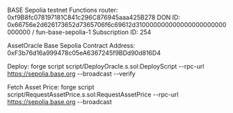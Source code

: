 BASE Sepolia testnet
Functions router: 0xf9B8fc078197181C841c296C876945aaa425B278
DON ID: 0x66756e2d626173652d7365706f6c69612d310000000000000000000000000000 / fun-base-sepolia-1
Subscription ID: 254

AssetOracle Base Sepolia Contract Address: 0xF3b76d16a999478c05eA6367245f9BDd90d816D4

Deploy:
forge script script/DeployOracle.s.sol:DeployScript --rpc-url https://sepolia.base.org --broadcast --verify

Fetch Asset Price:
forge script script/RequestAssetPrice.s.sol:RequestAssetPrice --rpc-url https://sepolia.base.org --broadcast
